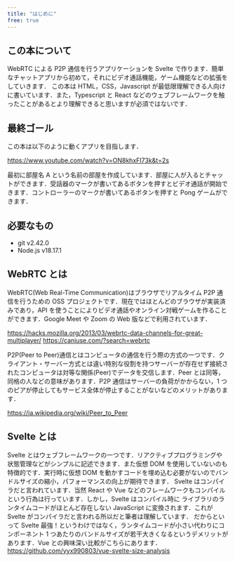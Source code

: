```yaml
---
title: "はじめに"
free: true
---
```


## この本について

WebRTC による P2P 通信を行うアプリケーションを Svelte で作ります．簡単なチャットアプリから初めて，それにビデオ通話機能，ゲーム機能などの拡張をしていきます．
この本は HTML，CSS，Javascript が最低限理解できる人向けに書いています．また，Typescript と React などのウェブフレームワークを触ったことがあるとより理解できると思いますが必須ではないです．

## 最終ゴール

この本は以下のように動くアプリを目指します．

https://www.youtube.com/watch?v=ON8khxFI73k&t=2s

最初に部屋名 A という名前の部屋を作成しています．部屋に人が入るとチャットができます．受話器のマークが書いてあるボタンを押すとビデオ通話が開始できます．コントローラーのマークが書いてあるボタンを押すと Pong ゲームができます．

## 必要なもの

-   git v2.42.0
-   Node.js v18.17.1

## WebRTC とは

WebRTC(Web Real-Time Communication)はブラウザでリアルタイム P2P 通信を行うための OSS プロジェクトです．現在ではほとんどのブラウザが実装済みであり，API を使うことによりビデオ通話やオンライン対戦ゲームを作ることができます．Google Meet や Zoom の Web 版などで利用されています．

https://hacks.mozilla.org/2013/03/webrtc-data-channels-for-great-multiplayer/
https://caniuse.com/?search=webrtc

P2P(Peer to Peer)通信とはコンピュータの通信を行う際の方式の一つです．クライアント・サーバー方式とは違い特別な役割を持つサーバーが存在せず接続されたコンピュータは対等な関係(Peer)でデータを交信します．Peer とは同等，同格の人などの意味があります．P2P 通信はサーバーの負荷がかからない，1 つのピアが停止してもサービス全体が停止することがないなどのメリットがあります．

https://ja.wikipedia.org/wiki/Peer_to_Peer

## Svelte とは

Svelte とはウェブフレームワークの一つです．リアクティブプログラミングや状態管理などがシンプルに記述できます．また仮想 DOM を使用していないのも特徴的です．実行時に仮想 DOM を動かすコードを埋め込む必要がないのでバンドルサイズの縮小，パフォーマンスの向上が期待できます．
Svelte はコンパイラだと言われています．当然 React や Vue などのフレームワークもコンパイルという行為は行っています．しかし，Svelte はコンパイル時に ライブラリのランタイムコードがほとんど存在しない JavaScript に変換されます．これが Svelte がコンパイラだと言われる所以だと筆者は理解しています．
だからといって Svelte 最強！というわけではなく，ランタイムコードが小さい代わりにコンポーネント 1 つあたりのバンドルサイズが若干大きくなるというデメリットがあります．Vue との興味深い比較がこちらにあります．
https://github.com/yyx990803/vue-svelte-size-analysis

